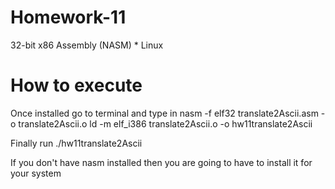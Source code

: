 # Homework-11

32-bit x86 Assembly (NASM) * Linux

# How to execute

Once installed go to terminal and type in
nasm -f elf32 translate2Ascii.asm -o translate2Ascii.o
ld -m elf_i386 translate2Ascii.o -o hw11translate2Ascii


Finally run
./hw11translate2Ascii





If you don't have nasm installed then you are going to have to install it for your system

